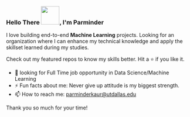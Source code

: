 ### Hello There <img src="https://user-images.githubusercontent.com/65789810/150912087-622986a4-00c2-466d-9803-a52db7fad11f.gif" data-canonical-src="https://user-images.githubusercontent.com/65789810/150912087-622986a4-00c2-466d-9803-a52db7fad11f.gif" width="50" height="50" />, I'm Parminder 


I love building end-to-end **Machine Learning** projects. Looking for an organization where I can enhance my technical knowledge and apply the skillset learned during my studies.

Check out my featured repos to know my skills better. Hit a ⭐ if you like it.

- 👯 looking for Full Time job opportunity in Data Science/Machine Learning
- ⚡ Fun facts about me: Never give up attitude is my biggest strength. 
- 📫 How to reach me: parminderkaur@utdallas.edu

Thank you so much for your time!
